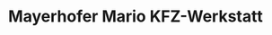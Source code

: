 ---
title: "Mayerhofer Mario KFZ-Werkstatt"
url: /vilshofen-an-der-donau/mayerhofer-mario-kfz-werkstatt/
shop: Autowerkstatt
---